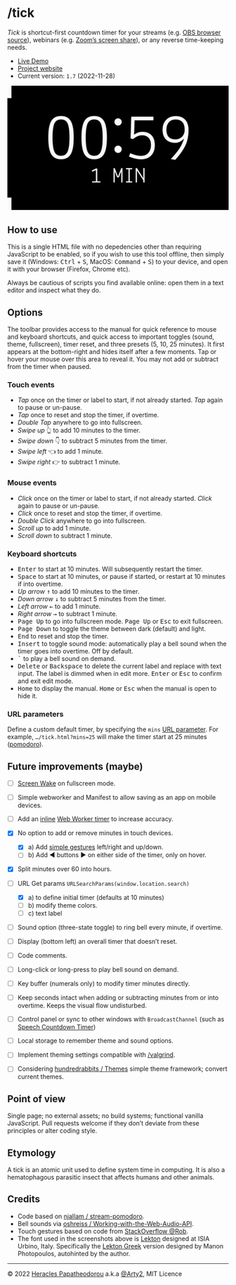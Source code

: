 # /tick

*Tick* is shortcut-first countdown timer for your streams (e.g. [OBS browser source](https://obsproject.com/kb/browser-source)), webinars (e.g. [Zoom’s screen share](https://support.zoom.us/hc/en-us/articles/201362153-Sharing-your-screen-or-desktop-on-Zoom)), or any reverse time-keeping needs.

- [Live Demo](https://rawcdn.githack.com/Arty2/tick/master/tick.html)
- [Project website](https://heracl.es/tick)
- Current version: `1.7` (2022-11-28)

![Screenshot of /tick’s counting down at 59 seconds](./screenshots/ticker-screenshot_01.png)


## How to use

This is a single HTML file with no depedencies other than requiring JavaScript to be enabled, so if you wish to use this tool offline, then simply save it (Windows: <kbd>Ctrl</kbd> + <kbd>S</kbd>, MacOS: <kbd>Command</kbd> + <kbd>S</kbd>) to your device, and open it with your browser (Firefox, Chrome etc).

Always be cautious of scripts you find available online: open them in a text editor and inspect what they do.


## Options

The toolbar provides access to the manual for quick reference to mouse and keyboard shortcuts, and quick access to important toggles (sound, theme, fullscreen), timer reset, and three presets (5, 10, 25 minutes). It first appears at the bottom-right and hides itself after a few moments. Tap or hover your mouse over this area to reveal it. You may not add or subtract from the timer when paused.

### Touch events

- *Tap* once on the timer or label to start, if not already started. *Tap* again to pause or un-pause.
- *Tap* once to reset and stop the timer, if overtime.
- *Double Tap* anywhere to go into fullscreen.
- *Swipe up* 👆 to add 10 minutes to the timer.
- *Swipe down* 👇 to subtract 5 minutes from the timer.
- *Swipe left* 👈 to add 1 minute.
- *Swipe right* 👉 to subtract 1 minute.

### Mouse events

- *Click* once on the timer or label to start, if not already started. *Click* again to pause or un-pause.
- *Click* once to reset and stop the timer, if overtime.
- *Double Click* anywhere to go into fullscreen.
- *Scroll up* to add 1 minute.
- *Scroll down* to subtract 1 minute.

### Keyboard shortcuts

- <kbd>Enter</kbd> to start at 10 minutes. Will subsequently restart the timer.
- <kbd>Space</kbd> to start at 10 minutes, or pause if started, or restart at 10 minutes if into overtime.
- *Up arrow* <kbd>↑</kbd> to add 10 minutes to the timer.
- *Down arrow* <kbd>↓</kbd> to subtract 5 minutes from the timer.
- *Left arrow* <kbd>←</kbd> to add 1 minute.
- *Right arrow* <kbd>→</kbd> to subtract 1 minute.
- <kbd>Page Up</kbd> to go into fullscreen mode. <kbd>Page Up</kbd> or <kbd>Esc</kbd> to exit fullscreen. 
- <kbd>Page Down</kbd> to toggle the theme between dark (default) and light.
- <kbd>End</kbd> to reset and stop the timer.
- <kbd>Insert</kbd> to toggle sound mode: automatically play a bell sound when the timer goes into overtime. Off by default.
- <kbd>`</kbd> to play a bell sound on demand.
- <kbd>Delete</kbd> or <kbd>Backspace</kbd> to delete the current label and replace with text input. The label is dimmed when in edit more. <kbd>Enter</kbd> or <kbd>Esc</kbd> to confirm and exit edit mode.
- <kbd>Home</kbd> to display the manual. <kbd>Home</kbd> or <kbd>Esc</kbd> when the manual is open to hide it.

### URL parameters

Define a custom default timer, by specifying the `mins` [URL parameter](https://developer.mozilla.org/en-US/docs/Learn/Common_questions/What_is_a_URL#parameters). For example, `…/tick.html?mins=25` will make the timer start at 25 minutes ([pomodoro](https://en.wikipedia.org/wiki/Pomodoro_Technique)).


## Future improvements (maybe)

- [ ] [Screen Wake](https://developer.mozilla.org/en-US/docs/Web/API/Screen_Wake_Lock_API) on fullscreen mode.
- [ ] Simple webworker and Manifest to allow saving as an app on mobile devices.
- [ ] Add an [inline](https://dev.to/ezzabuzaid/using-inline-web-workers-to-improve-ui-performance-540n) [Web Worker timer](https://hackwild.com/article/web-worker-timers/) to increase accuracy.
- [x] No option to add or remove minutes in touch devices.
	+ [x] a) Add [simple gestures](https://stackoverflow.com/a/62825217) left/right and up/down.
	+ [ ] b) Add ◀ buttons ▶ on either side of the timer, only on hover.
- [x] Split minutes over 60 into hours.
- [ ] URL Get params `URLSearchParams(window.location.search)`
	+ [x] a) to define initial timer (defaults at 10 minutes)
	+ [ ] b) modify theme colors.
	+ [ ] c) text label
- [ ] Sound option (three-state toggle) to ring bell every minute, if overtime.
- [ ] Display (bottom left) an overall timer that doesn’t reset.
- [ ] Code comments.
- [ ] Long-click or long-press to play bell sound on demand.
- [ ] Key buffer (numerals only) to modify timer minutes directly.
- [ ] Keep seconds intact when adding or subtracting minutes from or into overtime. Keeps the visual flow undisturbed.
- [ ] Control panel or sync to other windows with `BroadcastChannel` (such as [Speech Countdown Timer](https://obsproject.com/forum/resources/speech-countdown-timer.1179/))
- [ ] Local storage to remember theme and sound options.
- [ ] Implement theming settings compatible with [/valgrind](https://heracl.es/valgrind).
- [ ] Considering [hundredrabbits / Themes](https://github.com/hundredrabbits/Themes) simple theme framework; convert current themes.


## Point of view

Single page; no external assets; no build systems; functional vanilla JavaScript.
Pull requests welcome if they don’t deviate from these principles or alter coding style.


## Etymology

A tick is an atomic unit used to define system time in computing. It is also a hematophagous parasitic insect that affects humans and other animals.

## Credits

- Code based on [njallam / stream-pomodoro](https://github.com/njallam/stream-pomodoro).
- Bell sounds via [oshreiss / Working-with-the-Web-Audio-API](https://github.com/joshreiss/Working-with-the-Web-Audio-API/).
- Touch gestures based on code from [StackOverflow @Rob](https://stackoverflow.com/a/69617795).
- The font used in the screenshots above is [Lekton](https://fonts.google.com/specimen/Lekton) designed at ISIA Urbino, Italy. Specifically the [Lekton Greek](https://www.roleplay.gr/blog/greekifying-lekton-font) version designed by Manon Photopoulos, autohinted by the author.

* * *

© 2022 [Heracles Papatheodorou](https://heracl.es) a.k.a [@Arty2](https://www.twitter.com/Arty2), MIT Licence